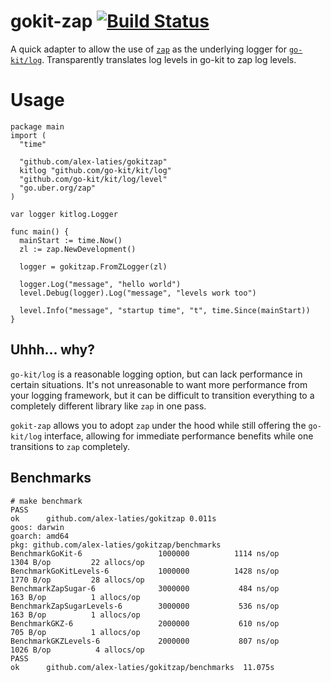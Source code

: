 # gokit-zap [![Build Status](https://travis-ci.com/alex-laties/gokitzap.svg?branch=master)](https://travis-ci.com/alex-laties/gokitzap)

A quick adapter to allow the use of [`zap`](https://github.com/uber-go/zap) as the underlying logger for [`go-kit/log`](https://github.com/go-kit/kit/tree/master/log).
Transparently translates log levels in go-kit to zap log levels.

# Usage

```
package main
import (
  "time"

  "github.com/alex-laties/gokitzap"
  kitlog "github.com/go-kit/kit/log"
  "github.com/go-kit/kit/log/level"
  "go.uber.org/zap"
)

var logger kitlog.Logger

func main() {
  mainStart := time.Now()
  zl := zap.NewDevelopment()

  logger = gokitzap.FromZLogger(zl)

  logger.Log("message", "hello world")
  level.Debug(logger).Log("message", "levels work too")

  level.Info("message", "startup time", "t", time.Since(mainStart))
}
```

## Uhhh... why?

`go-kit/log` is a reasonable logging option, but can lack performance in certain situations.
It's not unreasonable to want more performance from your logging framework, but it can be difficult to transition everything to a completely different library like `zap` in one pass.

`gokit-zap` allows you to adopt `zap` under the hood while still offering the `go-kit/log` interface, allowing for immediate performance benefits while one transitions to `zap` completely.

## Benchmarks
```
# make benchmark
PASS
ok  	github.com/alex-laties/gokitzap	0.011s
goos: darwin
goarch: amd64
pkg: github.com/alex-laties/gokitzap/benchmarks
BenchmarkGoKit-6            	 1000000	      1114 ns/op	    1304 B/op	      22 allocs/op
BenchmarkGoKitLevels-6      	 1000000	      1428 ns/op	    1770 B/op	      28 allocs/op
BenchmarkZapSugar-6         	 3000000	       484 ns/op	     163 B/op	       1 allocs/op
BenchmarkZapSugarLevels-6   	 3000000	       536 ns/op	     163 B/op	       1 allocs/op
BenchmarkGKZ-6              	 2000000	       610 ns/op	     705 B/op	       1 allocs/op
BenchmarkGKZLevels-6        	 2000000	       807 ns/op	    1026 B/op	       4 allocs/op
PASS
ok  	github.com/alex-laties/gokitzap/benchmarks	11.075s
```
